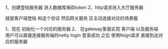 1、创建登陆服务器 进入数据库保存token
2、http请求进入大厅服务器

就是客户端登陆 和这个验证
然后网关服务 区主动连接对应的场景服

1、现在 初始化一个对应的服务器
2、 在gateway里面实现 客户端 以及服务端  
        用户可以直接连接服务端的netty 
        login 登录成功 之后 使用feign请求 直接到达对应的服务器
